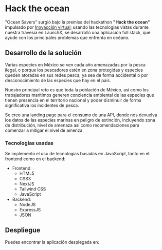 
# Hack the ocean

"Ocean Savers" surgió bajo la premisa del hackathon **"Hack the ocean"** impulsado por [Inovacción virtual](https://www.instagram.com/innovaccionvirtual/?hl=es); usando las tecnologías vistas durante nuestra travesía en LaunchX, se desarrolló una aplicación full stack, que ayude con los principales problemas que enfrenta en océano. 

## Desarrollo de la solución

Varias especies en México se ven cada año amenazadas por la pesca ilegal, o porque los pescadores estén en zona protegidas y especies queden atoradas en sus redes pesca; ya sea de forma accidental o por desconocimiento de las especies que hay en el país. 

Nuestro principal reto es que toda la población de México, así como los trabajadores marítimos generen conciencia ambiental de las especies que tienen presencia en el territorio nacional y poder disminuir de forma significativa los incidentes de pesca.

Se creo una landing page para el consumo de una API, donde nos devuelva los datos de las especies marinas en peligro de extinción, incluyendo zona de distribución, nivel de amenaza así como recomendaciones para comenzar a mitigar el nivel de amenza.

### Tecnologías usadas

Se implemento el uso de tecnologías basadas en JavaScript, tanto en el frontend como en el backend:

- Frontend: 
    - HTML5
    - CSS3
    - NextJS
    - Tailwind CSS
    - JavaScript
- Backend: 
    - NodeJS
    - ExpressJS
    - JSON

## Despliegue

Puedes encontrar la aplicación desplegada en: 
